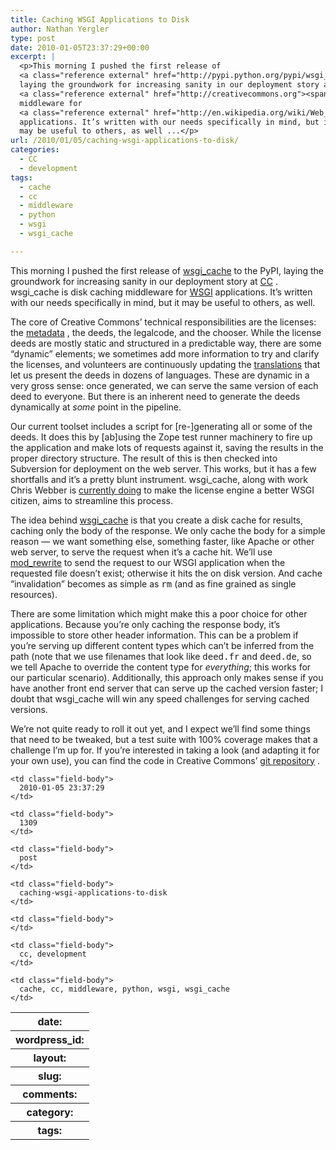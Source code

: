 ```yaml
---
title: Caching WSGI Applications to Disk
author: Nathan Yergler
type: post
date: 2010-01-05T23:37:29+00:00
excerpt: |
  <p>This morning I pushed the first release of
  <a class="reference external" href="http://pypi.python.org/pypi/wsgi_cache">wsgi_cache</a> to the PyPI,
  laying the groundwork for increasing sanity in our deployment story at
  <a class="reference external" href="http://creativecommons.org"><span class="caps">CC</span></a>. wsgi_cache is disk caching
  middleware for
  <a class="reference external" href="http://en.wikipedia.org/wiki/Web_Server_Gateway_Interface"><span class="caps">WSGI</span></a>
  applications. It’s written with our needs specifically in mind, but it
  may be useful to others, as well ...</p>
url: /2010/01/05/caching-wsgi-applications-to-disk/
categories:
  - CC
  - development
tags:
  - cache
  - cc
  - middleware
  - python
  - wsgi
  - wsgi_cache

---
```

This morning I pushed the first release of [wsgi_cache][1]  to the PyPI, laying the groundwork for increasing sanity in our deployment story at [<span class="caps">CC</span>][2] . wsgi_cache is disk caching middleware for [<span class="caps">WSGI</span>][3]  applications. It’s written with our needs specifically in mind, but it may be useful to others, as well.

The core of Creative Commons’ technical responsibilities are the licenses: the [metadata][4] , the deeds, the legalcode, and the chooser. While the license deeds are mostly static and structured in a predictable way, there are some “dynamic” elements; we sometimes add more information to try and clarify the licenses, and volunteers are continuously updating the [translations][5]  that let us present the deeds in dozens of languages. These are dynamic in a very gross sense: once generated, we can serve the same version of each deed to everyone. But there is an inherent need to generate the deeds dynamically at _some_ point in the pipeline.

Our current toolset includes a script for [re-]generating all or some of the deeds. It does this by [ab]using the Zope test runner machinery to fire up the application and make lots of requests against it, saving the results in the proper directory structure. The result of this is then checked into Subversion for deployment on the web server. This works, but it has a few shortfalls and it’s a pretty blunt instrument. wsgi_cache, along with work Chris Webber is [currently doing][6]  to make the license engine a better <span class="caps">WSGI</span> citizen, aims to streamline this process.

The idea behind [wsgi_cache][1]  is that you create a disk cache for results, caching only the body of the response. We only cache the body for a simple reason — we want something else, something faster, like Apache or other web server, to serve the request when it’s a cache hit. We’ll use [mod_rewrite][7]  to send the request to our <span class="caps">WSGI</span> application when the requested file doesn’t exist; otherwise it hits the on disk version. And cache “invalidation” becomes as simple as <tt class="docutils literal">rm</tt> (and as fine grained as single resources).

There are some limitation which might make this a poor choice for other applications. Because you’re only caching the response body, it’s impossible to store other header information. This can be a problem if you’re serving up different content types which can’t be inferred from the path (note that we use filenames that look like <tt class="docutils literal">deed.fr</tt> and <tt class="docutils literal">deed.de</tt>, so we tell Apache to override the content type for _everything_; this works for our particular scenario). Additionally, this approach only makes sense if you have another front end server that can serve up the cached version faster; I doubt that wsgi_cache will win any speed challenges for serving cached versions.

We’re not quite ready to roll it out yet, and I expect we’ll find some things that need to be tweaked, but a test suite with 100% coverage makes that a challenge I’m up for. If you’re interested in taking a look (and adapting it for your own use), you can find the code in Creative Commons’ [git repository][8] .

<table class="docutils field-list" frame="void" rules="none">
  <col class="field-name" /> <col class="field-body" /> <tr class="field">
    <th class="field-name">
      date:
    </th>

    <td class="field-body">
      2010-01-05 23:37:29
    </td>
  </tr>

  <tr class="field">
    <th class="field-name">
      wordpress_id:
    </th>

    <td class="field-body">
      1309
    </td>
  </tr>

  <tr class="field">
    <th class="field-name">
      layout:
    </th>

    <td class="field-body">
      post
    </td>
  </tr>

  <tr class="field">
    <th class="field-name">
      slug:
    </th>

    <td class="field-body">
      caching-wsgi-applications-to-disk
    </td>
  </tr>

  <tr class="field">
    <th class="field-name">
      comments:
    </th>

    <td class="field-body">
    </td>
  </tr>

  <tr class="field">
    <th class="field-name">
      category:
    </th>

    <td class="field-body">
      cc, development
    </td>
  </tr>

  <tr class="field">
    <th class="field-name">
      tags:
    </th>

    <td class="field-body">
      cache, cc, middleware, python, wsgi, wsgi_cache
    </td>
  </tr>
</table>

 [1]: http://pypi.python.org/pypi/wsgi_cache
 [2]: http://creativecommons.org
 [3]: http://en.wikipedia.org/wiki/Web_Server_Gateway_Interface
 [4]: http://wiki.creativecommons.org/ccREL
 [5]: http://wiki.creativecommons.org/Translate
 [6]: http://labs.creativecommons.org/2009/12/18/understanding-the-state-of-sanity-via-whiteboards-and-ascii-art/
 [7]: http://httpd.apache.org/docs/2.2/mod/mod_rewrite.html
 [8]: http://code.creativecommons.org/viewgit/wsgi_cache.git